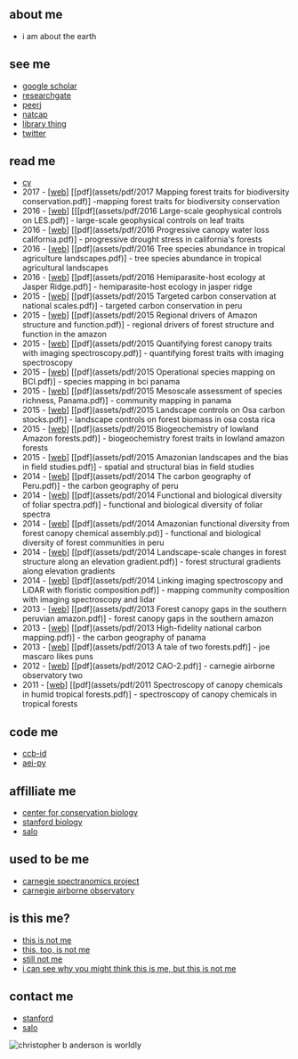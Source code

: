 <html>
  <head>
    <link rel="shortcut icon" type="image/x-icon" href="favicon.ico">
  </head>
</html>

## about me
- i am about the earth

## see me
- [google scholar](https://scholar.google.com/citations?user=LoGxS40AAAAJ&hl=en)
- [researchgate](https://www.researchgate.net/profile/Christopher_Anderson22)
- [peerj](https://peerj.com/cbanderson/)
- [natcap](https://www.naturalcapitalproject.org/people/#students)
- [library thing](http://www.librarything.com/catalog/anderzen)
- [twitter](https://twitter.com/hypersketch)

## read me
- [cv](assets/pdf/cv.pdf?raw=true)
- 2017 - [[web]()] [[pdf](assets/pdf/2017 Mapping forest traits for biodiversity conservation.pdf)] -mapping forest traits for biodiversity conservation
- 2016 - [[web]()] [[[pdf](assets/pdf/2016 Large-scale geophysical controls on LES.pdf)] - large-scale geophysical controls on leaf traits
- 2016 - [[web]()] [[pdf](assets/pdf/2016 Progressive canopy water loss california.pdf)] - progressive drought stress in california's forests
- 2016 - [[web]()] [[pdf](assets/pdf/2016 Tree species abundance in tropical agriculture landscapes.pdf)] - tree species abundance in tropical agricultural landscapes
- 2016 - [[web]()] [[pdf](assets/pdf/2016 Hemiparasite-host ecology at Jasper Ridge.pdf)] - hemiparasite-host ecology in jasper ridge
- 2015 - [[web]()] [[pdf](assets/pdf/2015 Targeted carbon conservation at national scales.pdf)] - targeted carbon conservation in peru
- 2015 - [[web]()] [[pdf](assets/pdf/2015 Regional drivers of Amazon structure and function.pdf)] - regional drivers of forest structure and function in the amazon
- 2015 - [[web]()] [[pdf](assets/pdf/2015 Quantifying forest canopy traits with imaging spectroscopy.pdf)] - quantifying forest traits with imaging spectroscopy
- 2015 - [[web]()] [[pdf](assets/pdf/2015 Operational species mapping on BCI.pdf)] - species mapping in bci panama
- 2015 - [[web]()] [[pdf](assets/pdf/2015 Mesoscale assessment of species richness, Panama.pdf)] - community mapping in panama
- 2015 - [[web]()] [[pdf](assets/pdf/2015 Landscape controls on Osa carbon stocks.pdf)] - landscape controls on forest biomass in osa costa rica
- 2015 - [[web]()] [[pdf](assets/pdf/2015 Biogeochemistry of lowland Amazon forests.pdf)] - biogeochemistry forest traits in lowland amazon forests
- 2015 - [[web]()] [[pdf](assets/pdf/2015 Amazonian landscapes and the bias in field studies.pdf)] - spatial and structural bias in field studies
- 2014 - [[web]()] [[pdf](assets/pdf/2014 The carbon geography of Peru.pdf)] - the carbon geography of peru
- 2014 - [[web]()] [[pdf](assets/pdf/2014 Functional and biological diversity of foliar spectra.pdf)] - functional and biological diversity of foliar spectra
- 2014 - [[web]()] [[pdf](assets/pdf/2014 Amazonian functional diversity from forest canopy chemical assembly.pd)] - functional and biological diversity of forest communities in peru
- 2014 - [[web]()] [[pdf](assets/pdf/2014 Landscape-scale changes in forest structure along an elevation gradient.pdf)] - forest structural gradients along elevation gradients
- 2014 - [[web]()] [[pdf](assets/pdf/2014 Linking imaging spectroscopy and LiDAR with floristic composition.pdf)] - mapping community composition with imaging spectroscopy and lidar
- 2013 - [[web]()] [[pdf](assets/pdf/2013 Forest canopy gaps in the southern peruvian amazon.pdf)] - forest canopy gaps in the southern amazon
- 2013 - [[web]()] [[pdf](assets/pdf/2013 High-fidelity national carbon mapping.pdf)] - the carbon geography of panama
- 2013 - [[web]()] [[pdf](assets/pdf/2013 A tale of two forests.pdf)] - joe mascaro likes puns
- 2012 - [[web]()] [[pdf](assets/pdf/2012 CAO-2.pdf)] - carnegie airborne observatory two
- 2011 - [[web]()] [[pdf](assets/pdf/2011 Spectroscopy of canopy chemicals in humid tropical forests.pdf)] - spectroscopy of canopy chemicals in tropical forests

## code me
- [ccb-id](https://github.com/stanford-ccb/ccb-id)
- [aei-py](https://github.com/christobal54/aei-py)

## affilliate me
- [center for conservation biology](https://ccb.stanford.edu)
- [stanford biology](https://biology.stanford.edu)
- [salo](https://salo.ai)

## used to be me
- [carnegie spectranomics project](https://cao.carnegiescience.edu/spectranomics)
- [carnegie airborne observatory](https://cao.carnegiescience.edu)

## is this me?
- [this is not me](https://en.wikipedia.org/wiki/Chris_Andersen)
- [this, too, is not me](https://en.wikipedia.org/wiki/Chris_Anderson_(writer))
- [still not me](https://en.wikipedia.org/wiki/Chris_Anderson_(entrepreneur))
- [i can see why you might think this is me, but this is not me](https://en.wikipedia.org/wiki/Christopher_B._Anderson)

## contact me
- [stanford](mailto:cbanders@stanford.edu)
- [salo](mailto:cba@salo.ai)

![christopher b anderson is worldly](assets/img/map-seated.png?raw=true "christopher b anderson is worldly")
